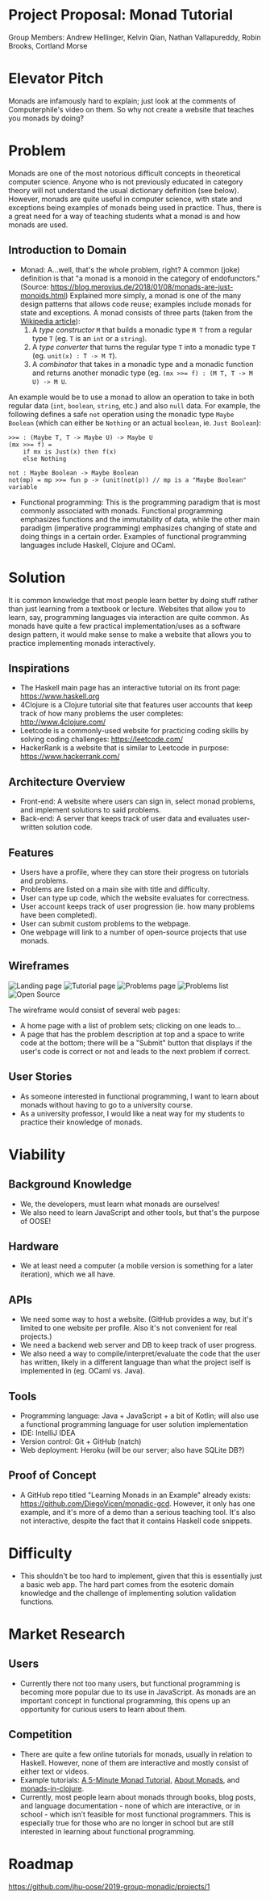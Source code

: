# Project Proposal: Monad Tutorial
Group Members:
Andrew Hellinger,
Kelvin Qian,
Nathan Vallapureddy,
Robin Brooks,
Cortland Morse

# Elevator Pitch

Monads are infamously hard to explain; just look at the comments of Computerphile's video on them. So why not create a website that teaches you monads by doing?

# Problem

Monads are one of the most notorious difficult concepts in theoretical computer science. Anyone who is not previously educated in category theory will not understand the usual dictionary definition (see below). However, monads are quite useful in computer science, with state and exceptions being examples of monads being used in practice. Thus, there is a great need for a way of teaching students what a monad is and how monads are used.

## Introduction to Domain

- Monad: A...well, that's the whole problem, right? A common (joke) definition is that "a monad is a monoid in the category of endofunctors." (Source: https://blog.merovius.de/2018/01/08/monads-are-just-monoids.html)
Explained more simply, a monad is one of the many design patterns that allows code reuse; examples include monads for state and exceptions. A monad consists of three parts (taken from the [Wikipedia article](https://en.wikipedia.org/wiki/Monad_(functional_programming))):
    1. A _type constructor_ `M` that builds a monadic type `M T` from a regular type `T` (eg. `T` is an `int` or a `string`).
    2. A _type converter_ that turns the regular type `T` into a monadic type `T` (eg. `unit(x) : T -> M T`).
    3. A _combinator_ that takes in  a monadic type and a monadic function and returns another monadic type (eg. `(mx >>= f) : (M T, T -> M U) -> M U`.

An example would be to use a monad to allow an operation to take in both regular data (`int`, `boolean`, `string`, etc.) and also `null` data. For example, the following defines a safe `not` operation using the monadic type `Maybe Boolean` (which can either be `Nothing` or an actual `boolean`, ie. `Just Boolean`):
```
>>= : (Maybe T, T -> Maybe U) -> Maybe U
(mx >>= f) =
    if mx is Just(x) then f(x)
    else Nothing

not : Maybe Boolean -> Maybe Boolean
not(mp) = mp >>= fun p -> (unit(not(p)) // mp is a "Maybe Boolean" variable
```

- Functional programming: This is the programming paradigm that is most commonly associated with monads. Functional programming emphasizes functions and the immutability of data, while the other main paradigm (imperative programming) emphasizes changing of state and doing things in a certain order. Examples of functional programming languages include Haskell, Clojure and OCaml.

# Solution

It is common knowledge that most people learn better by doing stuff rather than
just learning from a textbook or lecture. Websites that allow you to learn, say, programming languages via interaction are quite common. As monads have quite a few practical implementation/uses as a software design pattern, it would make sense to make a website that allows you to practice implementing monads interactively.

## Inspirations

- The Haskell main page has an interactive tutorial on its front page:
https://www.haskell.org
- 4Clojure is a Clojure tutorial site that features user accounts that keep track of how many problems the user completes:
http://www.4clojure.com/
- Leetcode is a commonly-used website for practicing coding skills by solving coding challenges:
https://leetcode.com/
- HackerRank is a website that is similar to Leetcode in purpose:
https://www.hackerrank.com/

## Architecture Overview

- Front-end: A website where users can sign in, select monad problems, and implement solutions to said problems.
- Back-end: A server that keeps track of user data and evaluates user-written solution code.

## Features

- Users have a profile, where they can store their progress on tutorials and problems.
- Problems are listed on a main site with title and difficulty.
- User can type up code, which the website evaluates for correctness.
- User account keeps track of user progression (ie. how many problems have been completed).
- User can submit custom problems to the webpage.
- One webpage will link to a number of open-source projects that use monads.

## Wireframes

![Landing page](https://lh3.googleusercontent.com/KCyogUEw2ZKSvJAUBdnxW7vChcTR0vRSOKaphBes8at2mwhWHG726t1e8CESLBTUnWKiyk008IOCJBnX0MKFCnR8xHST77gF0_9kIwEa_Ekn6H1VlgCDWugZW_Q1JztHa7tuuw0FpbeSTthmZwNZv2Vpn6PQLDvidI8NO_C3yCUYpjxegT_76gppaoMboZvLUkngy5_pBTMsvTT-kdOSpJ1k9EugdsS_DF5M6xoJULPxFkCFj8NzkGkOCIxq4ohfjlmzm_3vobRX_xHre8PXVkfGexQmHpHZukSW1brVV7CMgQRLDYEBQr1PLDwoQxFtnilU58jdX6WdnaJeCbm3newR1eYjvMi9b44MBZJLLMj-danXXq_-kDOT2NGHueytSwdo2qFWUitfjWdDyvxeXYTaVzafkEjUp-vv2qRgXlRjdS0AU06vG3XIJAYQHpUWg0sSSmWkRHWG3Gh66CnfZu97gcnzjtaCdg9Hi8LiKZ4uNBintWsKo-3bRV-JL_XQT9ebyiJh4WWWnp3NfCjIeM5BbYrYRdSp9XHCJkFM5ANsTXAv-SEDx68-cEXqKK4ccBOPKB1-Ua4kEVdu9rX2CNQKytB0wJpLy5UhdXmfOdchcf7S7vlA3TaMdfDrLAijENMxODUYgq1aYp4LmTumHJSsl8YNrdplq0noly4lxNKASfr6FPdl1Fg=w1080-h810-no)
![Tutorial page](https://lh3.googleusercontent.com/PPguzAXRwVoGdujYUjl879yBQpF427iMO57hp_B-VRkVZqiIyqF6mqmvcs_05snHGTj-sQV5nyA-r8-8Aeggif53gqob8NLafdEVgCYp9-bAYbuNuye6ODONcbPzdwlcp0r_uKs1ACrDyLMQfGL7IvKPMOJYtCjG9txPOfHIeT_80CAN6wkYxwWvIwHd35Hwa8ByCxnhXxszNxqcHoG_O3UCqNaUPQTn1ph542-_8D4LF-N3ZC0N89_Bwn6EtP7Y3AD95W5Te4UG9FdsZ-ORgbl5MN3zCiBori-7lsyaiaETCvrL7thuj1W0HHufz8Sc1UD2EZEVcdyGKSKcQeR-SvqUEucUHG-pmOs7iWnyc2nRzLRGnST7-s6u5vkt-aw1k1xA46_tKh6583JynOajHPM2-t94M8VjEvP2EZeb1xbwkwYHm3nIKfQqgDpc9H499tGmOASMRVwaSnRVQNQjpj1fXsXLpHc7gwg2GVb5Yu0owtlLJyqSqh-GhHrzAWlrcyQoXYxK1O3-FsSDuwfcpze2RRUo-v9T7qzZMl0B1XIwiZZLe2PLpzwAyAh01i2X_980JzX9LYbIbYGWcQNoZLhFthHS31MGITqvKfmrBlEvpCpSFPtL9EbAwqeOUlhRSQscqAG3Q8NAnZ1GBLJVkVC4MjfWCTTMTSWZXeoOeu5SL1AvHpKWqxs=w628-h837-no)
![Problems page](https://lh3.googleusercontent.com/EKd18eH3aTVI_1H9_DgtN7mxK1tPwUfFXYdunLyxI5Ki4NVqoSWNXGqUEnMdFtwqZing9PIZHmrbfcpVF2IU8zN4-BKke9CrA7ptxidIKPXsWncS7h_-O-6VIXk0bv26O2UZUPHGQ0PvwLlzzloRNz9L47yb4qNMbTHJ6d90NhPgyrZv6FoR_KZchbf7eoLHaqeUoXzI-C61Ar6SRVzfzFKX1Pdqk05LvCmpbh3hAE8ZVCkHojoBS39kXlL8YoqelW1sPFNWq0O9f1SPwdZRj4wJ7Sti_GpekTm5LHbpGVD_sT5SAsNfNuo3JOjAIJH4KP7H8TdGHPSn6_Qp0iYxCwQZXMUwT0s6LLjx7K9UpT7nYZsMqQS2ySUEf3epeKCcZC5hcpaPqg3MkStnLs0ZrpVkP5-QN2vGTm37xFv92WwKipl28aSfugynNdnmPA4H6Rg9A9YvT7IIxgbtDSDZQz9Sdyw1LYXZUHQ2aC5vYR5GXtvYlK-TFYbwnVgZeZvun86dtHt_H8zF810d9dgRBJ5rFfHfAE7-e7iMUbK4RQcvg2s5-DARqv61exXKIErTEmntMI0wDIophsM0QE3rq84W_Yk594v3Z1GIT6fS_UsdPXnzpJnT-5cDH8QfdwABOnLwfAu76FamkdgnwsOatMuy3gzes9lTpePvblwmBu9hjrvRd9e7tGU=w956-h837-no)
![Problems list](https://lh3.googleusercontent.com/35PQnaCIFOXcA5Z1yjLM-ndRX0aP61r6mp2qSjSBS-S6RL4jPPhBDS2JuC_OOlSnKQuE1KkxqRF9oZEESHJ5v7dEwbSUuZwaRxRyOWSZPKQYEOZS81XC16h7PNVt2XULvWzdxirkEQxzO4lb7B4WVyPhG4f94iUFYqweo2ZWTgwqYgP7RePYdaYKYq88ff5Mfj3igZGYaz-GvFG6Ml0shFG0Okkwqsap1z7ujqKOg1o02rSm3B98AqlT7T882WvVGsjoGsG1o3yUKiXfhVoOoxF8zMzIJJGDvRu_hJgvfxcPQAvj75iFZsGb6IC7wKAjnvIDGzDeTdADTMaTvmSgHM7upiGgpX88BVANhjCRqt6Q7ImyLM-4828ugdQAJ0_G0kEbaE8XjtBDS6dkJorgfK5p2vl-Ejqq9y_FtCYtQVc7D2vaGS4qM4g7pAK2nygLsPoD4UP4Ne4SRofSwysoLBHGuhHxTh-VCz2N2kmkKg70_Moa-dgPCxFuWn69gboOUZQbQ6NHsQVDQh8lwsAwizYCNXowcwQ4XA9rs7JlJFqJiuYSCmVddJ19VI2mALEzAHxAReku4sCbQY7mflqqFNL3HyJfneq73J7iO_cK3dJujO6szk6Y8tlP7rk40m1GIYld6BP6rX3L15ix8oTMHBArtKaTJ-VAnLWeLqjXMamSa2crILqDJWs=w1080-h810-no)
![Open Source](https://lh3.googleusercontent.com/RMtR6LorB6zw_agQxzMR3g3R3hnYx9_Jj5UjJF5nCmvU4hUoN0hLz7k7W2rx1vhLBzbBJm6D3k2Eijjg36JKqr5o_wUKJhVLQjVrJduUxv4FZHUlbIFypnVNhia7fsoCBvZ8RiGeoDai_V_7EwW-NqL_iJwtBCtqz6cI2u10QXcaJE8gKuqjyrRLigATNerksSwowMHhwO0rlxfE0U4UNA4Zj1oUKW_8K5NSAnRRnS2SlrIgVL1igtn_41Iu0ZB-BMswoI7ZKipP1M3dIo9QDmPMgC50u2BuclaIosL8esLq_mRDRK2zJLgneMiS5PwkfKDGLVewj5ZBqt_LsBS6Boo1g4ZU6OVZf20FAzwuZ1VANT5-37jTriId5GrMypbktOuqunMCl7kJKN9n4NKAbQcYxGeh-wBlSaLi8t9dt5eULKH9RY3A09lO2wBqtV4laEsj0Go3lMvnEQKvNo4u9YjQXlXFEdvuMOczodjLAU38n2uvcF2DeweileJkqkd0ZmVnWR3gJQjr_HXIo7rnrL7A2XbAJNIdAgokTGdCPKubLaG0-ZqBAI-U3StnwV0QoTsTjD7AF7PmPDPk50i0lpJyXCh6ceiQRRKd0zgcw5H_64uyXooactJAWhIS8n91Aqa485fEsjtaF5e4ejVhEpmHmnyTbvjtFslxVo_aAAHa5B3KdW8fyKI=w628-h837-no)


The wireframe would consist of several web pages:
- A home page with a list of problem sets; clicking on one leads to...
- A page that has the problem description at top and a space to write code at the bottom; there will be a "Submit" button that displays if the user's code is correct or not and leads to the next problem if correct.

## User Stories
- As someone interested in functional programming, I want to learn about monads without having to go to a university course.
- As a university professor, I would like a neat way for my students to practice their knowledge of monads.

# Viability

## Background Knowledge

- We, the developers, must learn what monads are ourselves!
- We also need to learn JavaScript and other tools, but that's the purpose of OOSE!    

## Hardware

- We at least need a computer (a mobile version is something for a later iteration), which we all have.

## APIs

- We need some way to host a website. (GitHub provides a way, but it's limited to one website per profile. Also it's not convenient for real projects.)
- We need a backend web server and DB to keep track of user progress.
- We also need a way to compile/interpret/evaluate the code that the user has written, likely in a different language than what the project iself is implemented in (eg. OCaml vs. Java).

## Tools

- Programming language: Java + JavaScript + a bit of Kotlin; will also use a functional programming language for user solution implementation
- IDE: IntelliJ IDEA
- Version control: Git + GitHub (natch)
- Web deployment: Heroku (will be our server; also have SQLite DB?)

## Proof of Concept

- A GitHub repo titled "Learning Monads in an Example" already exists: https://github.com/DiegoVicen/monadic-gcd. However, it only has one example, and it's more of a demo than a serious teaching tool. It's also not interactive, despite the fact that it contains Haskell code snippets.

# Difficulty

- This shouldn't be too hard to implement, given that this is essentially just a basic web app. The hard part comes from the esoteric domain knowledge and the challenge of implementing solution validation functions.

# Market Research

## Users

- Currently there not too many users, but functional programming is becoming more popular due to its use in JavaScript. As monads are an important concept in functional programming, this opens up an opportunity for curious users to learn about them.

## Competition

- There are quite a few online tutorials for monads, usually in relation to Haskell. However, none of them are interactive and mostly consist of either text or videos.
- Example tutorials: [A 5-Minute Monad Tutorial](http://www.cs.cornell.edu/~akhirsch/monads.html), [About Monads](https://www.haskell.org/tutorial/monads.html), and [monads-in-clojure](https://github.com/khinsen/monads-in-clojure).
- Currently, most people learn about monads through books, blog posts, and language documentation - none of which are interactive, or in school - which isn’t feasible for most functional programmers. This is especially true for those who are no longer in school but are still interested in learning about functional programming.

# Roadmap

https://github.com/jhu-oose/2019-group-monadic/projects/1
